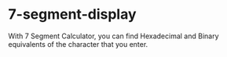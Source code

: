 # 7-segment-display
With 7 Segment Calculator, you can find Hexadecimal and Binary equivalents of the character that you enter.
